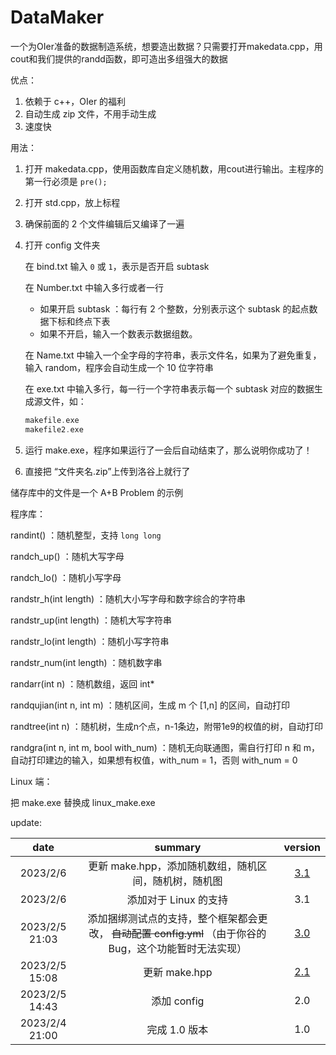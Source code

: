 # DataMaker
一个为OIer准备的数据制造系统，想要造出数据？只需要打开makedata.cpp，用cout和我们提供的randd函数，即可造出多组强大的数据

优点：

1. 依赖于 c++，OIer 的福利
2. 自动生成 zip 文件，不用手动生成
3. 速度快

用法：
1. 打开 makedata.cpp，使用函数库自定义随机数，用cout进行输出。主程序的第一行必须是 `pre();`

2. 打开 std.cpp，放上标程

3. 确保前面的 2 个文件编辑后又编译了一遍

4. 打开 config 文件夹

   在 bind.txt 输入 `0` 或 `1`，表示是否开启 subtask

   在 Number.txt 中输入多行或者一行

   - 如果开启 subtask ：每行有 2 个整数，分别表示这个 subtask 的起点数据下标和终点下表
   - 如果不开启，输入一个数表示数据组数。

   在 Name.txt 中输入一个全字母的字符串，表示文件名，如果为了避免重复，输入 random，程序会自动生成一个 10 位字符串

   在 exe.txt 中输入多行，每一行一个字符串表示每一个 subtask 对应的数据生成源文件，如：

   ```cpp
   makefile.exe
   makefile2.exe
   ```

5. 运行 make.exe，程序如果运行了一会后自动结束了，那么说明你成功了！

6. 直接把 “文件夹名.zip”上传到洛谷上就行了

储存库中的文件是一个 A+B Problem 的示例

程序库：

randint() ：随机整型，支持 `long long`

randch_up() ：随机大写字母

randch_lo() ：随机小写字母

randstr_h(int length) ：随机大小写字母和数字综合的字符串

randstr_up(int length) ：随机大写字符串

randstr_lo(int length) ：随机小写字符串

randstr_num(int length) ：随机数字串

randarr(int n) ：随机数组，返回 int*

randqujian(int n, int m) ：随机区间，生成 m 个 [1,n] 的区间，自动打印

randtree(int n) ：随机树，生成n个点，n-1条边，附带1e9的权值的树，自动打印

randgra(int n, int m, bool with_num) ：随机无向联通图，需自行打印 n 和 m，自动打印建边的输入，如果想有权值，with_num = 1，否则 with_num = 0

Linux 端：

把 make.exe 替换成 linux_make.exe



update:

| date |   summary   |   version   |
| :--------------: | :---: | :---: |
| 2023/2/6 | 更新 make.hpp，添加随机数组，随机区间，随机树，随机图 | [3.1](https://github.com/ZhongTianrui/DataMaker/releases/tag/v3.2) |
| 2023/2/6 | 添加对于 Linux 的支持 | 3.1 |
| 2023/2/5 21:03 | 添加捆绑测试点的支持，整个框架都会更改， ~~自动配置 config.yml~~ （由于你谷的 Bug，这个功能暂时无法实现） | [3.0](https://github.com/ZhongTianrui/DataMaker/releases/tag/v3.0) |
|      2023/2/5 15:08          | 更新 make.hpp | [2.1](https://github.com/ZhongTianrui/DataMaker/releases/tag/v2.1) |
|        2023/2/5 14:43        | 添加 config | 2.0 |
|2023/2/4 21:00 |完成 1.0 版本|1.0|

